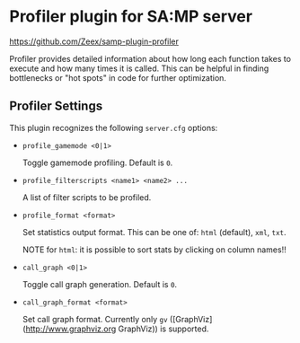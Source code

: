 Profiler plugin for SA:MP server
================================

https://github.com/Zeex/samp-plugin-profiler

Profiler provides detailed information about how long each function takes to execute and how many times
it is called. This can be helpful in finding bottlenecks or "hot spots" in code for further optimization.

Profiler Settings
-----------------

This plugin recognizes the following `server.cfg` options:

*	`profile_gamemode <0|1>`

	Toggle gamemode profiling. Default is `0`.

*	`profile_filterscripts <name1> <name2> ...`

	A list of filter scripts to be profiled.

*	`profile_format <format>`

	Set statistics output format. This can be one of: `html` (default), `xml`, `txt`.

	NOTE for `html`: it is possible to sort stats by clicking on column names!!

*	`call_graph <0|1>`

	Toggle call graph generation. Default is `0`.

*	`call_graph_format <format>`

	Set call graph format. Currently only `gv` ([GraphViz](http://www.graphviz.org GraphViz)) is supported.


